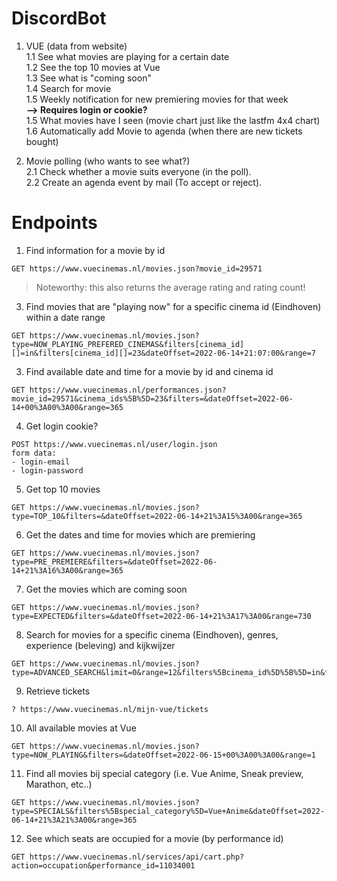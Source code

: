 # DiscordBot
1. VUE (data from website)<br>
1.1 See what movies are playing for a certain date<br>
1.2 See the top 10 movies at Vue<br>
1.3 See what is "coming soon"<br>
1.4 Search for movie<br>
1.5 Weekly notification for new premiering movies for that week<br>
<b>--> Requires login or cookie?</b><br>
1.5 What movies have I seen (movie chart just like the lastfm 4x4 chart)<br>
1.6 Automatically add Movie to agenda (when there are new tickets bought)<br>

2. Movie polling (who wants to see what?) <br>
2.1 Check whether a movie suits everyone (in the poll).<br>
2.2 Create an agenda event by mail (To accept or reject).<br>
 

# Endpoints
1. Find information for a movie by id
```
GET https://www.vuecinemas.nl/movies.json?movie_id=29571
```
> Noteworthy: this also returns the average rating and rating count!

3. Find movies that are "playing now" for a specific cinema id (Eindhoven) within a date range
``` 
GET https://www.vuecinemas.nl/movies.json?type=NOW_PLAYING_PREFERED_CINEMAS&filters[cinema_id][]=in&filters[cinema_id][]=23&dateOffset=2022-06-14+21:07:00&range=7
```

3. Find available date and time for a movie by id and cinema id
```
GET https://www.vuecinemas.nl/performances.json?movie_id=29571&cinema_ids%5B%5D=23&filters=&dateOffset=2022-06-14+00%3A00%3A00&range=365
```

4. Get login cookie?
```
POST https://www.vuecinemas.nl/user/login.json
form data:
- login-email
- login-password
```

5. Get top 10 movies
```
GET https://www.vuecinemas.nl/movies.json?type=TOP_10&filters=&dateOffset=2022-06-14+21%3A15%3A00&range=365
```

6. Get the dates and time for movies which are premiering
```
GET https://www.vuecinemas.nl/movies.json?type=PRE_PREMIERE&filters=&dateOffset=2022-06-14+21%3A16%3A00&range=365
```

7. Get the movies which are coming soon
```
GET https://www.vuecinemas.nl/movies.json?type=EXPECTED&filters=&dateOffset=2022-06-14+21%3A17%3A00&range=730
```

8. Search for movies for a specific cinema (Eindhoven), genres, experience (beleving) and kijkwijzer 
```
GET https://www.vuecinemas.nl/movies.json?type=ADVANCED_SEARCH&limit=0&range=12&filters%5Bcinema_id%5D%5B%5D=in&filters%5Bcinema_id%5D%5B%5D=23&filters%5Bgenres%5D%5B%5D=regexp&filters%5Bgenres%5D%5B%5D=Actie&filters%5Bhas_atmos%5D=1
```

9. Retrieve tickets
```
? https://www.vuecinemas.nl/mijn-vue/tickets
```

10. All available movies at Vue
```
GET https://www.vuecinemas.nl/movies.json?type=NOW_PLAYING&filters=&dateOffset=2022-06-15+00%3A00%3A00&range=1
```

11. Find all movies bij special category (i.e. Vue Anime, Sneak preview, Marathon, etc..)
```
GET https://www.vuecinemas.nl/movies.json?type=SPECIALS&filters%5Bspecial_category%5D=Vue+Anime&dateOffset=2022-06-14+21%3A21%3A00&range=365
```
12. See which seats are occupied for a movie (by performance id)
```
GET https://www.vuecinemas.nl/services/api/cart.php?action=occupation&performance_id=11034001
```


